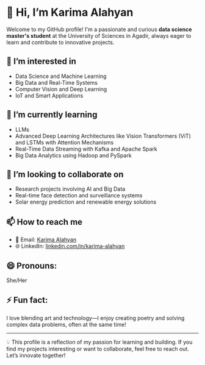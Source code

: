 # 👋 Hi, I’m Karima Alahyan  

Welcome to my GitHub profile! I'm a passionate and curious **data science master's student** at the University of Sciences in Agadir, always eager to learn and contribute to innovative projects.  

## 👀 I’m interested in  
- Data Science and Machine Learning  
- Big Data and Real-Time Systems  
- Computer Vision and Deep Learning  
- IoT and Smart Applications  

## 🌱 I’m currently learning  
- LLMs 
- Advanced Deep Learning Architectures like Vision Transformers (ViT) and LSTMs with Attention Mechanisms  
- Real-Time Data Streaming with Kafka and Apache Spark  
- Big Data Analytics using Hadoop and PySpark  

## 💞️ I’m looking to collaborate on  
- Research projects involving AI and Big Data  
- Real-time face detection and surveillance systems  
- Solar energy prediction and renewable energy solutions  

## 📫 How to reach me  
- 📧 Email: [Karima Alahyan](mailto:karima1alh9@gmail.com)  
- 🌐 LinkedIn: [linkedin.com/in/karima-alahyan](https://linkedin.com/in/kalahyan)

## 😄 Pronouns:  
She/Her  

## ⚡ Fun fact:  
I love blending art and technology—I enjoy creating poetry and solving complex data problems, often at the same time!  

---

💡 This profile is a reflection of my passion for learning and building. If you find my projects interesting or want to collaborate, feel free to reach out. Let’s innovate together!

<!---
Karima277/Karima277 is a ✨ special ✨ repository because its `README.md` (this file) appears on your GitHub profile.
You can click the Preview link to take a look at your changes.
--->
